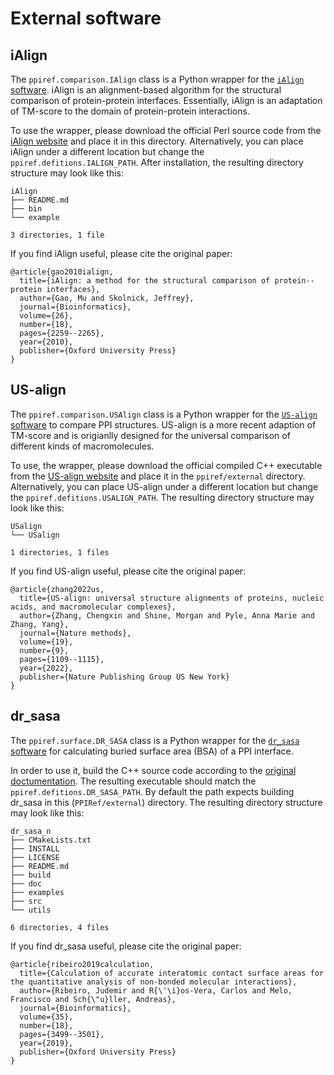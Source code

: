 # External software

## iAlign
The `ppiref.comparison.IAlign` class is a Python wrapper for the [`iAlign` software](https://sites.gatech.edu/cssb/ialign/). iAlign is an alignment-based algorithm for the structural comparison of protein-protein interfaces. Essentially, iAlign is an adaptation of TM-score to the domain of protein-protein interactions.

To use the wrapper, please download the official Perl source code from the [iAlign website](https://sites.gatech.edu/cssb/ialign/) and place it in this directory. Alternatively, you can place iAlign under a different location but change the `ppiref.defitions.IALIGN_PATH`. After installation, the resulting directory structure may look like this:

```
iAlign
├── README.md
├── bin
└── example

3 directories, 1 file
```

If you find iAlign useful, please cite the original paper:
```
@article{gao2010ialign,
  title={iAlign: a method for the structural comparison of protein--protein interfaces},
  author={Gao, Mu and Skolnick, Jeffrey},
  journal={Bioinformatics},
  volume={26},
  number={18},
  pages={2259--2265},
  year={2010},
  publisher={Oxford University Press}
}
```

## US-align

The `ppiref.comparison.USAlign` class is a Python wrapper for the [`US-align` software](https://zhanggroup.org/US-align/#:~:text=US%2Dalign%20standalone%20program%20download) to compare PPI structures. US-align is a more recent adaption of TM-score and is origianlly designed for the universal comparison of different kinds of macromolecules.

To use, the wrapper, please download the official compiled C++ executable from the [US-align website](https://zhanggroup.org/US-align/#:~:text=US%2Dalign%20standalone%20program%20download) and place it in the `ppiref/external` directory. Alternatively, you can place US-align under a different location but change the `ppiref.defitions.USALIGN_PATH`. The resulting directory structure may look like this:
```
USalign
└── USalign

1 directories, 1 files
```

If you find US-align useful, please cite the original paper:
```
@article{zhang2022us,
  title={US-align: universal structure alignments of proteins, nucleic acids, and macromolecular complexes},
  author={Zhang, Chengxin and Shine, Morgan and Pyle, Anna Marie and Zhang, Yang},
  journal={Nature methods},
  volume={19},
  number={9},
  pages={1109--1115},
  year={2022},
  publisher={Nature Publishing Group US New York}
}
```

## dr_sasa
The `ppiref.surface.DR_SASA` class is a Python wrapper for the [`dr_sasa` software](https://github.com/nioroso-x3/dr_sasa_n) for calculating buried surface area (BSA) of a PPI interface. 

In order to use it, build the C++ source code according to the [original doctumentation](https://github.com/nioroso-x3/dr_sasa_n#compiling). The resulting executable should match the `ppiref.defitions.DR_SASA_PATH`. By default the path expects building dr_sasa in this (`PPIRef/external`) directory. The resulting directory structure may look like this:
```
dr_sasa_n
├── CMakeLists.txt
├── INSTALL
├── LICENSE
├── README.md
├── build
├── doc
├── examples
├── src
└── utils

6 directories, 4 files
```

If you find dr_sasa useful, please cite the original paper:
```
@article{ribeiro2019calculation,
  title={Calculation of accurate interatomic contact surface areas for the quantitative analysis of non-bonded molecular interactions},
  author={Ribeiro, Judemir and R{\'\i}os-Vera, Carlos and Melo, Francisco and Sch{\"u}ller, Andreas},
  journal={Bioinformatics},
  volume={35},
  number={18},
  pages={3499--3501},
  year={2019},
  publisher={Oxford University Press}
}
```
